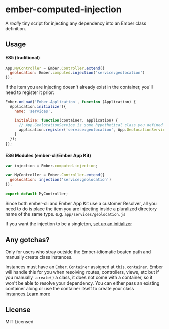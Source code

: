 ember-computed-injection
========================

A *really* tiny script for injecting any dependency into an Ember class definition.

## Usage

#### ES5 (traditional)
```javascript
App.MyController = Ember.Controller.extend({
  geolocation: Ember.computed.injection('service:geolocation')
});
```
If the item you are injecting doesn't already exist in the container, you'll need to register it prior:
```javascript
Ember.onLoad('Ember.Application', function (Application) {
  Application.initializer({
    name: 'services',

    initialize: function(container, application) {
      // App.GeolocationService is some hypothetical class you defined prior 
      application.register('service:geolocation', App.GeolocationService);
    }
  });
});
```
#### ES6 Modules (ember-cli/Ember App Kit)
```javascript
var injection = Ember.computed.injection;

var MyController = Ember.Controller.extend({
  geolocation: injection('service:geolocation')
});

export default MyController;
```
Since both ember-cli and Ember App Kit use a customer Resolver, all you need to do is place the item you are injecting inside a pluralized directory name of the same type. e.g. `app/services/geolocation.js`

If you want the injection to be a singleton, [set up an initializer](http://iamstef.net/ember-app-kit/guides/naming-conventions.html#initializers)

## Any gotchas?

Only for users who stray outside the Ember-idiomatic beaten path and manually create class instances.

Instances must have an `Ember.Container` assigned at `this.container`. Ember will handle this for you when resolving routes, controllers, views, etc but if you manually `.create()` a class, it does not come with a container, so it won't be able to resolve your dependency. You can either pass an existing container along or use the container itself to create your class instances.[Learn more](https://github.com/emberjs/website/pull/1293)

## License
MIT Licensed
